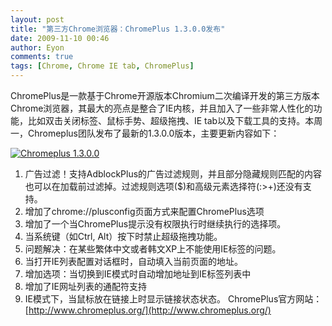 ```yaml
---
layout: post
title: "第三方Chrome浏览器：ChromePlus 1.3.0.0发布"
date: 2009-11-10 00:46
author: Eyon
comments: true
tags: [Chrome, Chrome IE tab, ChromePlus]
---
```

ChromePlus是一款基于Chrome开源版本Chromium二次编译开发的第三方版本Chrome浏览器，其最大的亮点是整合了IE内核，并且加入了一些非常人性化的功能，比如双击关闭标签、鼠标手势、超级拖拽、IE tab以及下载工具的支持。本周一，Chromeplus团队发布了最新的1.3.0.0版本，主要更新内容如下：

<a href="http://img.chromi.org/2009/11/Chromeplus-1.3.0.0.png">![Chromeplus 1.3.0.0](http://img.chromi.org/2009/11/Chromeplus-1.3.0.0.png "Chromeplus 1.3.0.0")</a>


1.  广告过滤！支持AdblockPlus的广告过滤规则，并且部分隐藏规则匹配的内容也可以在加载前过滤掉。过滤规则选项($)和高级元素选择符(:&gt;+)还没有支持。
2.  增加了chrome://plusconfig页面方式来配置ChromePlus选项
3.  增加了一个当ChromePlus提示没有权限执行时继续执行的选择项。
4.  当系统键（如Ctrl, Alt）按下时禁止超级拖拽功能。
5.  问题解决：在某些繁体中文或者韩文XP上不能使用IE标签的问题。
6.  当打开IE列表配置对话框时，自动填入当前页面的地址。
7.  增加选项：当切换到IE模式时自动增加地址到IE标签列表中
8.  增加了IE网址列表的通配符支持
9.  IE模式下，当鼠标放在链接上时显示链接状态状态。
ChromePlus官方网站：[http://www.chromeplus.org/](http://www.chromeplus.org/)
